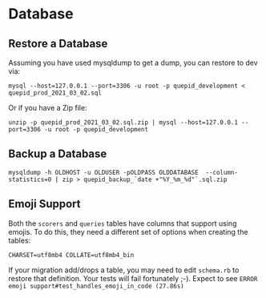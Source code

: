 # Database


## Restore a Database

Assuming you have used mysqldump to get a dump, you can restore to dev via:

```
mysql --host=127.0.0.1 --port=3306 -u root -p quepid_development < quepid_prod_2021_03_02.sql
```

Or if you have a Zip file:

```
unzip -p quepid_prod_2021_03_02.sql.zip | mysql --host=127.0.0.1 --port=3306 -u root -p quepid_development
```

## Backup a Database

```
mysqldump -h OLDHOST -u OLDUSER -pOLDPASS OLDDATABASE  --column-statistics=0 | zip > quepid_backup_`date +"%Y_%m_%d"`.sql.zip
```

## Emoji Support

Both the `scorers` and `queries` tables have columns that support using emojis.   To do this, they need
a different set of options when creating the tables:

```
CHARSET=utf8mb4 COLLATE=utf8mb4_bin
```

If your migration add/drops a table, you may need to edit `schema.rb` to restore that definition.  Your tests
will fail fortunately ;-).  Expect to see `ERROR emoji support#test_handles_emoji_in_code (27.86s)`
